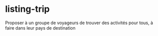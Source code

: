 # listing-trip
Proposer à un groupe de voyageurs de trouver des activités pour tous, à faire dans leur pays de destination
